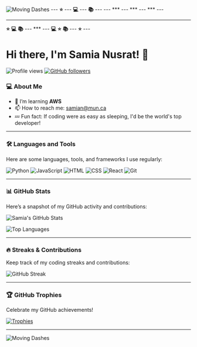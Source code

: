 ![Moving Dashes](https://media.giphy.com/media/3o7btXbZlN04knhsx6/giphy.gif)
---  **⭐**  ---  **💻**  ---  **📚**  ---
--- *** --- *** --- *** --- 

---
**⭐** **💻** **📚**
--- *** ---
**💻** **⭐** **📚**
--- **⭐** ---

# Hi there, I'm Samia Nusrat! 👋

![Profile views](https://komarev.com/ghpvc/?username=samia-nusrat&color=blue&style=flat-square)
[![GitHub followers](https://img.shields.io/github/followers/samia-nusrat?label=Follow&style=social)](https://github.com/samia-nusrat)

### 💻 About Me
- 🌱 I’m learning **AWS**
- 📫 How to reach me: samian@mun.ca
- 💤 Fun fact: If coding were as easy as sleeping, I'd be the world's top developer!

---

### 🛠️ Languages and Tools
Here are some languages, tools, and frameworks I use regularly:

![Python](https://img.shields.io/badge/-Python-05122A?style=flat&logo=python)
![JavaScript](https://img.shields.io/badge/-JavaScript-05122A?style=flat&logo=javascript)
![HTML](https://img.shields.io/badge/-HTML-05122A?style=flat&logo=HTML5)
![CSS](https://img.shields.io/badge/-CSS-05122A?style=flat&logo=CSS3)
![React](https://img.shields.io/badge/-React-05122A?style=flat&logo=react)
![Git](https://img.shields.io/badge/-Git-05122A?style=flat&logo=git)
<!-- Add more icons for other languages and tools -->

---

### 📊 GitHub Stats
Here’s a snapshot of my GitHub activity and contributions:

![Samia's GitHub Stats](https://github-readme-stats.vercel.app/api?username=samia-nusrat&show_icons=true&theme=radical)

![Top Languages](https://github-readme-stats.vercel.app/api/top-langs/?username=samia-nusrat&layout=compact&theme=radical)

---

### 🔥 Streaks & Contributions
Keep track of my coding streaks and contributions:

![GitHub Streak](https://github-readme-streak-stats.herokuapp.com/?user=samia-nusrat&theme=radical)

---

### 🏆 GitHub Trophies
Celebrate my GitHub achievements!

[![Trophies](https://github-profile-trophy.vercel.app/?username=samia-nusrat&theme=radical&no-frame=true&row=1)](https://github.com/samia-nusrat)

---

![Moving Dashes](https://media.giphy.com/media/3o7btXbZlN04knhsx6/giphy.gif)

